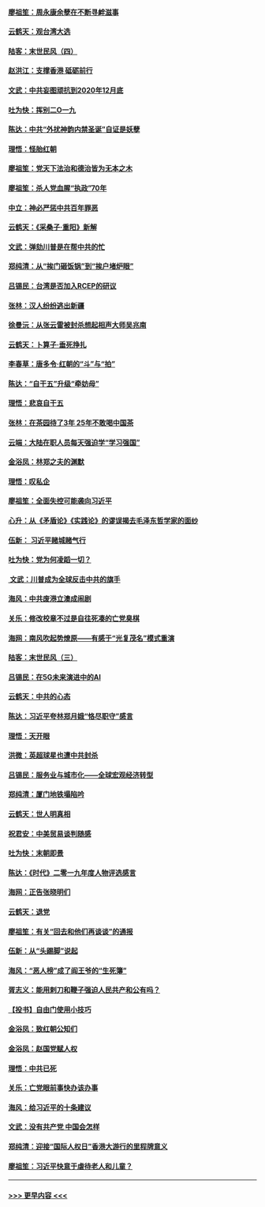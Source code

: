 #### [廖祖笙：周永康余孽在不断寻衅滋事](../pages/nsc993/n11751013.md?t=12291312) 
#### [云鹤天：观台湾大选](../pages/nsc993/n11751007.md?t=12291312) 
#### [陆客：末世民风（四）](../pages/nsc993/n11749203.md?t=12291312) 
#### [赵洪江：支撑香港 砥砺前行](../pages/nsc993/n11748482.md?t=12291312) 
#### [文武：中共妄图顽抗到2020年12月底](../pages/nsc993/n11748446.md?t=12291312) 
#### [吐为快：挥别二O一九](../pages/nsc993/n11748411.md?t=12291312) 
#### [陈达：中共“外扰神韵内禁圣诞”自证是妖孽](../pages/nsc993/n11748226.md?t=12291312) 
#### [理悟：怪胎红朝](../pages/nsc993/n11748206.md?t=12291312) 
#### [廖祖笙：党天下法治和德治皆为无本之木](../pages/nsc993/n11748135.md?t=12291312) 
#### [廖祖笙：杀人党血腥“执政”70年](../pages/nsc993/n11745144.md?t=12291312) 
#### [中立：神必严惩中共百年罪恶](../pages/nsc993/n11744970.md?t=12291312) 
#### [云鹤天：《采桑子‧重阳》新解](../pages/nsc993/n11744948.md?t=12291312) 
#### [文武：弹劾川普是在帮中共的忙](../pages/nsc993/n11744758.md?t=12291312) 
#### [郑纯清：从“挨门砸饭锅”到“挨户堵炉眼”](../pages/nsc993/n11744745.md?t=12291312) 
#### [吕锡民：台湾是否加入RCEP的研议](../pages/nsc993/n11744701.md?t=12291312) 
#### [张林：汉人纷纷逃出新疆](../pages/nsc993/n11743530.md?t=12291312) 
#### [徐曼沅：从张云雷被封杀想起相声大师吴兆南](../pages/nsc993/n11741816.md?t=12291312) 
#### [云鹤天：卜算子‧垂死挣扎](../pages/nsc993/n11739956.md?t=12291312) 
#### [李春草：唐多令‧红朝的“斗”与“拍”](../pages/nsc993/n11739830.md?t=12291312) 
#### [陈达：“自干五”升级“牵妨母”](../pages/nsc993/n11739724.md?t=12291312) 
#### [理悟：悲哀自干五](../pages/nsc993/n11739547.md?t=12291312) 
#### [张林：在茶园待了3年 25年不敢喝中国茶](../pages/nsc993/n11739240.md?t=12291312) 
#### [云端：大陆在职人员每天强迫学“学习强国”](../pages/nsc993/n11738735.md?t=12291312) 
#### [金浴凤：林郑之夫的渊默](../pages/nsc993/n11737735.md?t=12291312) 
#### [理悟：叹私企](../pages/nsc993/n11737715.md?t=12291312) 
#### [廖祖笙：全面失控可能袭向习近平](../pages/nsc993/n11737704.md?t=12291312) 
#### [心升：从《矛盾论》《实践论》的谬误揭去毛泽东哲学家的面纱](../pages/nsc993/n11736962.md?t=12291312) 
#### [伍新： 习近平赌城赌气行](../pages/nsc993/n11736929.md?t=12291312) 
#### [吐为快：党为何凌蹈一切？](../pages/nsc993/n11736915.md?t=12291312) 
#### [ 文武：川普成为全球反击中共的旗手](../pages/nsc993/n11736882.md?t=12291312) 
#### [海风：中共废港立澳成闹剧](../pages/nsc993/n11735857.md?t=12291312) 
#### [关乐：修改校章不过是自往死凑的亡党臭棋](../pages/nsc993/n11735097.md?t=12291312) 
#### [海网：南风吹起势燎原——有感于“光复茂名”模式重演](../pages/nsc993/n11732308.md?t=12291312) 
#### [陆客：末世民风（三）](../pages/nsc993/n11732211.md?t=12291312) 
#### [吕锡民：在5G未来演进中的AI](../pages/nsc993/n11730010.md?t=12291312) 
#### [云鹤天：中共的心态](../pages/nsc993/n11729906.md?t=12291312) 
#### [陈达：习近平夸林郑月娥“恪尽职守”感言](../pages/nsc993/n11729881.md?t=12291312) 
#### [理悟：天开眼](../pages/nsc993/n11729699.md?t=12291312) 
#### [洪微：英超球星也遭中共封杀](../pages/nsc993/n11727243.md?t=12291312) 
#### [吕锡民：服务业与城市化——全球宏观经济转型](../pages/nsc993/n11725845.md?t=12291312) 
#### [郑纯清：厦门地铁塌陷吟](../pages/nsc993/n11725813.md?t=12291312) 
#### [云鹤天：世人明真相](../pages/nsc993/n11725621.md?t=12291312) 
#### [祝君安：中美贸易谈判随感](../pages/nsc993/n11725609.md?t=12291312) 
#### [吐为快：末朝即景](../pages/nsc993/n11723365.md?t=12291312) 
#### [陈达：《时代》二零一九年度人物评选感言](../pages/nsc993/n11723337.md?t=12291312) 
#### [海网：正告张晓明们](../pages/nsc993/n11723228.md?t=12291312) 
#### [云鹤天：退党](../pages/nsc993/n11723056.md?t=12291312) 
#### [廖祖笙：有关“回去和他们再谈谈”的通报](../pages/nsc993/n11722442.md?t=12291312) 
#### [伍新：从“头踢脚”说起](../pages/nsc993/n11722429.md?t=12291312) 
#### [海风：“恶人榜”成了阎王爷的“生死簿”](../pages/nsc993/n11722272.md?t=12291312) 
#### [胥志义：能用剌刀和鞭子强迫人民共产和公有吗？](../pages/nsc993/n11720569.md?t=12291312) 
#### [【投书】自由门使用小技巧](../pages/nsc993/n11720180.md?t=12291312) 
#### [金浴凤：致红朝公知们](../pages/nsc993/n11720563.md?t=12291312) 
#### [金浴凤：赵国党赋人权](../pages/nsc993/n11720533.md?t=12291312) 
#### [理悟：中共已死](../pages/nsc993/n11720233.md?t=12291312) 
#### [关乐：亡党眼前事快办该办事](../pages/nsc993/n11719160.md?t=12291312) 
#### [海风：给习近平的十条建议](../pages/nsc993/n11717616.md?t=12291312) 
#### [文武：没有共产党 中国会怎样](../pages/nsc993/n11717584.md?t=12291312) 
#### [郑纯清：迎接“国际人权日”香港大游行的里程牌意义](../pages/nsc993/n11717417.md?t=12291312) 
#### [廖祖笙：习近平快意于虐待老人和儿童？](../pages/nsc993/n11715313.md?t=12291312) 

----
#### [ >>> 更早内容 <<< ](../indexes/nsc993-earlier.md)
